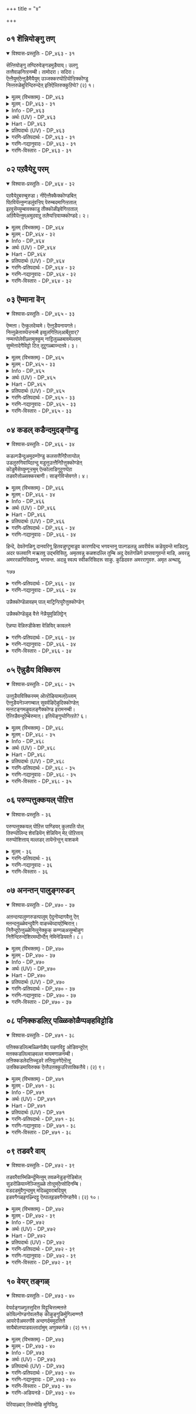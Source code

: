 +++
title = "४"

+++

## ०१  शॆन्नियोङ्गु तण्

<details open><summary>विश्वास-प्रस्तुतिः - DP_४६३ - ३१</summary>

सॆऩ्ऩियोङ्गु तण्दिरुवेङ्गडमुडैयाय्। उलगु  
तऩ्ऩैवाऴनिऩ्ऱनम्बी। तामोदरा। सदिरा।  
ऎऩ्ऩैयुम्ऎऩ्ऩुडैमैयैयुम् उञ्जक्करप्पॊऱियॊऱ्ऱिक्कॊण्डु  
निऩ्ऩरुळेबुरिन्दिरुन्देऩ् इऩिऎऩ्तिरुक्कुऱिप्पे? (२) १।
</details>

<details><summary>मूलम् (विभक्तम्) - DP_४६३</summary>

४६३ ## सॆऩ्ऩि ओङ्गु * तण् तिरुवेङ्गडम् उडैयाय्! * उलगु   
तऩ्ऩै वाऴ निऩ्ऱ नम्बी! * तामोदरा सदिरा! **   
ऎऩ्ऩैयुम् ऎऩ् उडैमैयैयुम् * उऩ् सक्करप् पॊऱि ऒऱ्ऱिक्कॊण्डु *   
निऩ् अरुळे पुरिन्दिरुन्देऩ् * इऩि ऎऩ् तिरुक्कुऱिप्पे? (१)
</details>

<details><summary>मूलम् - DP_४६३ - ३१</summary>

सॆऩ्ऩियोङ्गु तण्दिरुवेङ्गडमुडैयाय्। उलगु  
तऩ्ऩैवाऴनिऩ्ऱनम्बी। तामोदरा। सदिरा।  
ऎऩ्ऩैयुम्ऎऩ्ऩुडैमैयैयुम् उञ्जक्करप्पॊऱियॊऱ्ऱिक्कॊण्डु  
निऩ्ऩरुळेबुरिन्दिरुन्देऩ् इऩिऎऩ्तिरुक्कुऱिप्पे? (२) १।
</details>

<details><summary>Info - DP_४६३</summary>

{'uv_id': 'PAT_५_४', 'rAga': 'Shrī / श्री', 'tAla': 'Tiripuṭai / तिरिबुडै', 'bhAva': 'Self'}
</details>

<details><summary>अर्थः (UV) - DP_४६३</summary>

आगासत्तळवु उयर्न्दिरुक्कुम् सिगरत्तैयुडैय कुळिर्न्द तिरुवेङ्गड मलैयै इरुप्पिडमाग उडैयवऩे! उलगत्तवर्गळै वाऴ्विप्पदऱ्काग ऎऴुन्दरुळियिरुक्कुम् कुणबूर्त्तियुडैय ऎम्बिराऩे! तामोदरऩे! अडियार्गळिऩ् कुऱ्ऱत्तैप्पाराद ऎऩदु आत्तुमावुक्कुम् ऎऩ् उडैमैयाऩ शरीरत्तिऱ्कुम् सङ्गु - सक्करप् पॊऱियै [समाच्रयणम्] इडुवित्तुक्कॊण्डु उऩ्ऩुडैय करुणैयैये विरुम्बि वेण्डुगिऱेऩ् इप्पडियाऩबिऩ्बु उऩ् तिरुवुळ्ळक्करुत्तु ऎदुवाग इरुक्कुमो?
</details>

<details><summary>Hart - DP_४६३</summary>

You, Damodharan, the clever lord  
of the rich, lofty Thiruvenkaṭam hills,  
flourish and protect the world:  
I put the mark of your discus on myself  
and on all my possessions:  
I live because of your grace:  
What do you want me to do now?
</details>

<details><summary>प्रतिपदार्थः (UV) - DP_४६३</summary>

**ओङ्गु** = आगासत्तळवु उयर्न्दिरुक्कुम्; **सॆऩ्ऩि** = सिगरत्तैयुडैय; **तण्** = कुळिर्न्द; **तिरुवेङ्गडम्** = तिरुवेङ्गड मलैयै; **उडैयाय्!** = इरुप्पिडमाग उडैयवऩे!; **उलगु तऩ्ऩै** = उलगत्तवर्गळै; **वाऴ** = वाऴ्विप्पदऱ्काग; **निऩ्ऱ** = ऎऴुन्दरुळियिरुक्कुम्; **नम्बी!** = कुणबूर्त्तियुडैय ऎम्बिराऩे!; **तामोदरा!** = तामोदरऩे!; **सदिरा!** = अडियार्गळिऩ् कुऱ्ऱत्तैप्पाराद; **ऎऩ्ऩैयुम् ऎऩ्** = ऎऩदु आत्तुमावुक्कुम् ऎऩ्; **उडैमैयैयुम्** = उडैमैयाऩ शरीरत्तिऱ्कुम्; **उऩ् सक्कर** = सङ्गु - सक्करप्; **पॊऱि** = पॊऱियै [समाच्रयणम्]; **ऒऱ्ऱिक्कॊण्डु** = इडुवित्तुक्कॊण्डु; **निऩ्** = उऩ्ऩुडैय; **अरुळे** = करुणैयैये; **पुरिन्दिरुन्देऩ्** = विरुम्बि वेण्डुगिऱेऩ्; **इऩि** = इप्पडियाऩबिऩ्बु; **तिरुक्कुऱिप्पे?** = उऩ् तिरुवुळ्ळक्करुत्तु; **ऎऩ्** = ऎदुवाग इरुक्कुमो?
</details>

<details><summary>गरणि-प्रतिपदार्थः - DP_४६३ - ३१</summary>

शॆन्नि=शिखरवु, ओङ्गु=उन्नतवागि, तण्=तम्पागिरुव, तिरुवेङ्गडम्=पवित्रवाद वॆङ्कटाचलवन्नु, उडैयाय्=उळ्ळवने, उलहु तन्नै=लोकद जनरु, वाऴ=बाळुवन्तॆ, निन्ऱ=निन्तिरुव, नम्बी=परिपूर्णने, तामोदरा=दामोदरा, शदिरा=चॆदरिसुववने, ऎन्नैयुम्=नन्नन्नू, ऎन्=नन्न, उडैमैयुम्=स्वत्तन्नू, उन्=निन्न, चक्करम्=चक्रायुधद, पॊऱि=दिव्यकिरणगळन्ने, ऒट्रिकॊण्डु=आश्रयिसि, निन्=निन्न, अरुळे=कृपॆयन्नु, पुरिन्दिरुन्देन्=अर्थ माडिकॊण्डिद्देनॆ; इनि=इन्नु, तिरुक्कुऱिप्पे=पवित्रवाद गुरुतु\(गुरि\), ऎन्=यावुदु.
</details>

<details><summary>गरणि-गद्यानुवादः - DP_४६३ - ३१</summary>

शिखरवु उन्नतवागियू तम्पागियू इरुव पवित्रवाद वॆङ्कटाचलवन्नु उळ्ळवने, लोकद जनरु बाळुवन्तॆ इरुव परिपूर्णने, दामोदरा, चॆदरिसुववने, नन्नन्नू नन्न स्वत्तन्नू निन्न चक्रायुधद दिव्यकिरणगळन्ने आश्रयिसि निन्न कृपॆयन्नु अर्थ माडिकॊण्डिद्देनॆ. इन्नु निन्न पवित्रवाद गुरुतु\(गुरि\) यावुदु?\(१\)
</details>

<details><summary>गरणि-विस्तारः - DP_४६३ - ३१</summary>

दक्षिणभारतद पवित्रक्षेत्रगळल्लि सुप्रसिद्धवाद वॆङ्कटाचलवू ऒन्दु. सप्तगिरिगळन्नॊळगॊण्ड उन्नतवाद पर्वत अदु. वॆङ्कटाचलद मेलॆ अदर उत्तुङ्ग शिखरदल्लि नॆलसिरुववनु वॆङ्कटाचलपति. देवालयदल्लि श्रीनिवास ऎम्ब हॆसरिनिन्द स्वामियु निन्तुकॊण्डिद्दानॆ.अष्टु ऎत्तरद स्थळदल्लि निन्तु, लोकद जनरन्नॆल्ला रक्षिसुत्तानॆ, स्वामि. अवनु सकलकल्याण गुणपरिपूर्णनु. अवने हिन्दॆ श्रीकृष्णनागि अवतरिसि “दामोदर”नादवनु. भक्तर पाप दुःखगळन्नु चॆदरिसि बिडुववनु. इदरिन्द भक्तरन्नु शुद्धरन्नागिसुववनु.

भगवन्तनिगॆ पञ्च दिव्यायुधगळु. अवुगळल्लि ऒन्दॊन्दू निरन्तरवागि सेवॆ सल्लिसुवुवु. चक्रायुधद सेवॆयन्तू सुप्रसिद्ध. “पञ्चायुधगळन्नु नम्बि. अवुगळन्नु आश्रयिसि. अवुगळ आसरॆयिन्दले भगवन्तनन्नु सेरबहुदु”-ऎम्बुदु ऒन्दु नम्बिकॆ. अदरन्तॆये, आऴ्वाररु तम्म आत्मवन्नू देहवन्नू चक्रायुधद दिव्य किरणगळन्नु आश्रयिसि तन्मूलक भगवन्तन कृपॆयॆष्टु ऎन्दु

१७४

अरितिद्दरु. “आ कृपॆय गुरियेनु?” ऎन्दु भगवन्तनन्नु केळुत्तारॆ, आऴ्वाररु. भगवन्तन परमकृपॆय गुरियॊन्दे-तनगॆ शरणु बन्दवनु यारे आगिरलि अवनिगॆ मुक्ति नीडुवुदे.
</details>

## ०२  पऱवैयेऱु परम्

<details open><summary>विश्वास-प्रस्तुतिः - DP_४६४ - ३२</summary>

पऱवैयेऱुबरम्बुरुडा। नीऎऩ्ऩैक्कैक्कॊण्डबिऩ्  
पिऱवियॆऩ्ऩुम्गडलुंवऱ्ऱिप् पॆरुम्बदमागिऩ्ऱताल्  
इऱवुसॆय्युम्बावक्काडु तीक्कॊळीइवेगिऩ्ऱताल्  
अऱिवैयॆऩ्ऩुम्अमुदवाऱु तलैप्पऱ्ऱिवाय्क्कॊण्डदे। २।
</details>

<details><summary>मूलम् (विभक्तम्) - DP_४६४</summary>

४६४ पऱवै एऱु परमबुरुडा! * नी ऎऩ्ऩैक् कैक्कॊण्ड पिऩ् *   
पिऱवि ऎऩ्ऩुम् कडलुम् वऱ्ऱिप् * पॆरुम्बदम् आगिऩ्ऱदाल् **   
इऱवु सॆय्युम् पावक् काडु * तीक्कॊळीइ वेगिऩ्ऱदाल् *   
अऱिवै ऎऩ्ऩुम् अमुद आऱु * तलैप्पऱ्ऱि वाय्क्कॊण्डदे (२)
</details>

<details><summary>मूलम् - DP_४६४ - ३२</summary>

पऱवैयेऱुबरम्बुरुडा। नीऎऩ्ऩैक्कैक्कॊण्डबिऩ्  
पिऱवियॆऩ्ऩुम्गडलुंवऱ्ऱिप् पॆरुम्बदमागिऩ्ऱताल्  
इऱवुसॆय्युम्बावक्काडु तीक्कॊळीइवेगिऩ्ऱताल्  
अऱिवैयॆऩ्ऩुम्अमुदवाऱु तलैप्पऱ्ऱिवाय्क्कॊण्डदे। २।
</details>

<details><summary>Info - DP_४६४</summary>

{'uv_id': 'PAT_५_४', 'rAga': 'Shrī / श्री', 'tAla': 'Tiripuṭai / तिरिबुडै', 'bhAva': 'Self'}
</details>

<details><summary>अर्थः (UV) - DP_४६४</summary>

करुडऩ् मीदु एऱुम् पुरुषोत्तमऩे! नी ऎऩ्ऩै अङ्गीगरित्त पिऩ् संसारमागिऱ कडलुम् वऱण्डु पॆरियदॊरु पदवियाग आगिऩ्ऱदाल् इन्द आत्मावै मुडिवु मूडिक्किडन्द पाबम् ऎऩ्ऩुम् काडु नॆरुप्पुप्पऱ्ऱि वॆन्दु विट्टदु आदलाल् ञाऩमागिऱ अमिर्द नदियाऩदु पॆरुगि वायळवु वन्दु तलैक्कु मेल् पोगिऩ्ऱदे
</details>

<details><summary>Hart - DP_४६४</summary>

You are the highest god  
who rides on the eagle Garuḍa:  
After you possessed me  
the ocean of my births dried up  
and now I have reached the highest place:  
My sins have burned up as if in a forest fire  
and I have plunged into the river of nectar of knowledge:
</details>

<details><summary>प्रतिपदार्थः (UV) - DP_४६४</summary>

**पऱवै एऱु** = करुडऩ् मीदु एऱुम्; **परम्बुरुडा!** = पुरुषोत्तमऩे!; **नी ऎऩ्ऩै** = नी ऎऩ्ऩै; **कैक् कॊण्ड पिऩ्** = अङ्गीगरित्त पिऩ्; **पिऱवि ऎऩ्ऩुम्** = संसारमागिऱ; **कडलुम्** = कडलुम्; **वऱ्ऱिप् पॆरुम्** = वऱण्डु पॆरियदॊरु; **पदम्** = पदवियाग; **आगिऩ्ऱदाल्** = आगिऩ्ऱदाल्; **इऱवु** = इन्द आत्मावै मुडिवु; **सॆय्युम्** = मूडिक्किडन्द; **पावक्काडु** = पाबम् ऎऩ्ऩुम् काडु; **तीक्कॊळी इ** = नॆरुप्पुप्पऱ्ऱि; **वेगिऩ्ऱदाल्** = वॆन्दु विट्टदु आदलाल्; **अऱिवै ऎऩ्ऩुम्** = ञाऩमागिऱ; **अमुद आऱु** = अमिर्द नदियाऩदु; **वाय्** = पॆरुगि वायळवु वन्दु; **तलैप् पऱ्ऱि** = तलैक्कु मेल्; **कॊण्डदे** = पोगिऩ्ऱदे
</details>

<details><summary>गरणि-प्रतिपदार्थः - DP_४६४ - ३२</summary>

पऱवै=गरुड पक्षियन्नु, एऱु=एरुवनाद, परम् पुरुडा=परम पुरुषने, नी=नीनु, ऎन्नै=नन्नन्नु, कैक्कॊण्ड=स्वीकरिसिद, पिन्=बळिक, पिऱवि=हुट्टु, ऎन्नुम्=ऎन्नुव, कडलुम्=समुद्रवू सह, वट्रि=बत्ति, पॆरुम्=हिरिय, पदम्=पद \(माडु\) आहिन्ऱदाल्=आगिबिट्टद्दरिन्द, इऱवु=निल्लुवन्तॆ, शॆय्युम्=माडुव, पावक्काडु=पापद काडु, ती=बॆङ्कि, कॊळी=हॊत्तिसल्पट्टु, वेहिन्ऱदाल्=भस्मवागुत्तिरुवुदरिन्द\(बॆन्दुहोगुत्तिरुवुदरिन्द\), अऱिवै=ज्ञान\(अरिवु\) ऎन्नुम्=ऎम्ब, अमुदम्=अमृतद, आऱु=हॊळॆयु, तलैप्पट्रि=तलॆयन्नु हिडिदु, वाय्=बायन्नु, कॊण्डदे=आवरिसितल्ला.
</details>

<details><summary>गरणि-गद्यानुवादः - DP_४६४ - ३२</summary>

गरुडनन्नु एरुववनाद परमपुरुषने, नीनु नन्नन्नु स्वीकरिसिद बळिक, हुट्टु ऎम्ब समुद्रवू सह बत्ति, बरिय \(हिरिय\)पदवागि उळियितु. आद्दरिन्द निल्लुवन्तॆ माडुव पापद काडिगॆ बॆङ्किबिद्दु बॆन्दु होगुत्तिरुवुदरिन्द ज्ञानवॆम्ब अमृतद हॊळॆयु तलॆयन्नु हिडिदु बायन्नु आवरिसितल्ला.\(२\)
</details>

<details><summary>गरणि-विस्तारः - DP_४६४ - ३२</summary>

महाविष्णुविगॆ गरुडनु वाहन. “पुरुष” ऎन्दु करॆयल्पडुवनू अवने. अवने परमपुरुषनु.

आऴ्वाररु हेळुत्तारॆ- “ भगवन्त, नीनु नन्नन्नु कृपॆमाडि किङ्करनन्नागि स्वीकरिसिदॆ. ई निन्न अनुपम कृपॆय फलवागि ननगॆ कॆलवु सत्परिणामगळु दॊरॆतिवॆ. “हुट्टु” ऎम्ब कडलिनल्लि नानु तॊळलाडुवुदु तप्पितु. एकॆन्दरॆ, आ कडले बत्तिहोयितु. “हुट्टु” ऎम्ब क्रियॆ इल्लवायितु. अदक्कॆ बदलागि “हुट्टु” ऎम्ब पद मात्र उळिदुकॊण्डितु. ननगॆ हुट्टु ऎम्बुदु इन्नु मेलॆ इल्लवाद्दरिन्द, नानु निन्नन्नु सेरिबिडबहुदल्ला. आदरॆ, निनगू ननगू नडुवॆ बलुदॊड्ड काडु बॆळॆदित्तु. अदु नन्न जन्म जन्मान्तरगळ पापगळ काडु. निन्न कृपॆयॆम्ब

१७५

किच्चु नम्मिब्बर नडुवण आ काडन्नु सुट्टु भस्ममाडितु. इदरिन्द निन्नन्नु कुरित ज्ञान ऎम्ब अमृतद प्रवाह उक्कि हरिदु बन्दु नन्नन्नु अदरल्लि मुळूगिसिबिट्टितु. अल्लदॆ, नन्न बायिय मूलकवू नन्न ऒळगॆल्ला तुम्बिकॊण्डुबिट्टितु. नानीग शुद्धवाद अमरवाद दिव्यज्ञान स्वरूपियादॆ.”
</details>

## ०३  ऎम्माना वॆन्

<details open><summary>विश्वास-प्रस्तुतिः - DP_४६५ - ३३</summary>

ऎम्मऩा। ऎऩ्कुलदॆय्वमे। ऎऩ्ऩुडैयनायगऩे।  
निऩ्ऩुळेऩाय्प्पॆऱ्ऱनऩ्मै इव्वुलगिऩिल्आर्बॆऱुवार्?  
नम्मऩ्पोलेवीऴ्त्तमुक्कुम् नाट्टिलुळ्ळबावमॆल्लाम्  
सुम्मॆऩादेगैविट्टो टित् तूऱुगळ्बाय्न्दऩवे। ३।
</details>

<details><summary>मूलम् (विभक्तम्) - DP_४६५</summary>

४६५ ऎम्मऩा! ऎऩ् कुलदॆय्वमे! * ऎऩ्ऩुडैय नायगऩे! *   
निऩ्ऩुळेऩाय्प् पॆऱ्ऱ नऩ्मै * इव् उलगिऩिल् आर् पॆऱुवार्? **   
नम्मऩ् पोले वीऴ्त्तु अमुक्कुम् * नाट्टिल् उळ्ळ पावम् ऎल्लाम् *   
सुम्मॆऩादे कै विट्टु ओडित् * तूऱुगळ् पाय्न्दऩवे (३)
</details>

<details><summary>मूलम् - DP_४६५ - ३३</summary>

ऎम्मऩा। ऎऩ्कुलदॆय्वमे। ऎऩ्ऩुडैयनायगऩे।  
निऩ्ऩुळेऩाय्प्पॆऱ्ऱनऩ्मै इव्वुलगिऩिल्आर्बॆऱुवार्?  
नम्मऩ्पोलेवीऴ्त्तमुक्कुम् नाट्टिलुळ्ळबावमॆल्लाम्  
सुम्मॆऩादेगैविट्टो टित् तूऱुगळ्बाय्न्दऩवे। ३।
</details>

<details><summary>Info - DP_४६५</summary>

{'uv_id': 'PAT_५_४', 'rAga': 'Shrī / श्री', 'tAla': 'Tiripuṭai / तिरिबुडै', 'bhAva': 'Self'}
</details>

<details><summary>अर्थः (UV) - DP_४६५</summary>

ऎङ्गळ् मऩ्ऩऩे! ऎङ्गळ् कुलत्तुक्कु तॆय्वमे! ऎऩ्ऩुडैय नायगऩे! उऩक्कु आट्पट्टदऩाल् पॆऱ्ऱ नऩ्मैयै इन्द उलगत्तिल् वेऱु यार् ताऩ् पॆऱुवार्? पूद कणङ्गळैप् पोल् वीऴ्त्ति अमुक्कि निऱ्कुम् उलगत्तिलुळ्ळ ऎल्लारुडैय पावङ्गळुम् मूच्चुविडवुम् माट्टामल् तप्पि ओडुबवरैप्पोल ओडिप्पोय् पुदर्गळिल् ऒळिन्दु कॊण्डऩ
</details>

<details><summary>Hart - DP_४६५</summary>

You, the god of my family, my master, entered my heart:  
Who could ever get the goodness that I have received?  
All the sins of the world that made me suffer  
have run away and hidden in the bushes:
</details>

<details><summary>प्रतिपदार्थः (UV) - DP_४६५</summary>

**ऎम्मऩा!** = ऎङ्गळ् मऩ्ऩऩे!; **ऎऩ्** = ऎङ्गळ्; **कुलदॆय्वमे!** = कुलत्तुक्कु तॆय्वमे!; **ऎऩ्ऩुडैय** = ऎऩ्ऩुडैय; **नायगऩे!** = नायगऩे!; **निऩ्ऩुळेऩाय्** = उऩक्कु आट्पट्टदऩाल्; **पॆऱ्ऱ नऩ्मै** = पॆऱ्ऱ नऩ्मैयै; **इव् उलगिऩिल्** = इन्द उलगत्तिल्; **आर् पॆऱुवार्?** = वेऱु यार् ताऩ् पॆऱुवार्?; **नम्मऩ् पोले** = पूद कणङ्गळैप् पोल्; **वीऴ्त्तु** = वीऴ्त्ति; **अमुक्कुम्** = अमुक्कि निऱ्कुम्; **नाट्टिल् उळ्ळ** = उलगत्तिलुळ्ळ; **ऎल्लाम्** = ऎल्लारुडैय; **पावम्** = पावङ्गळुम्; **सुम्मॆऩादे** = मूच्चुविडवुम् माट्टामल्; **कै विट्टु** = तप्पि ओडुबवरैप्पोल; **ओडि** = ओडिप्पोय्; **तूऱुगळ्** = पुदर्गळिल्; **पाय्न्दऩवे** = ऒळिन्दु कॊण्डऩ
</details>

<details><summary>गरणि-प्रतिपदार्थः - DP_४६५ - ३३</summary>

ऎम्=नम्म, मना=ऒडॆयने, ऎन्=नन्न, कुलशॆय्वमे=कुलक्के दैववे, ऎन्नुडैय=नन्न, नायकने=नायकने, निन्नुळेन्=निन्नमनस्सिनल्लि इरुववनु, आय्=आगि, पॆट्र=हॆत्तवर, नन् मै=हितवन्नु, इ उलहिनिल्=ईलोकदल्लि, आर्=यारु, पॆऱुवार्=पडॆयुत्तारॆ? नम्मान् पोल=यमन हागॆ, वीऴ् त्तु=कॆडवि, अमुक्कूम्=अमुकिकॊण्डिरुव, नाट्टिल्=ई लोकदल्लि, उळ्ळ=इरुव, पावम्=पापगळु, ऎल्लाम्=ऎल्लवू, जुम्मॊनादु=उसिरुकट्टिकॊण्डु, कैविट्टु=कैबिट्टु, ओडि=ओडिहोगि, तूऱुहळ्=पॊदरुगळन्नु \(सुडुगाडुगळन्नु\) पाय्न्दनवे=हारिकॊण्डवल्ला.
</details>

<details><summary>गरणि-गद्यानुवादः - DP_४६५ - ३३</summary>

नम्म ऒडॆयने, नन्न कुलदैववे, नन्न नायकने, नानु निन्न मनस्सिनल्लिरुववनागि हॆत्तवर हितवन्नु\(वात्सल्यवन्नु\) ईलोकदल्लि बेरॆ यारु पडॆयुत्तारॆ? यमन हागॆ कॆडवि अमुकिकॊण्डिरुव ई लोकदल्लिरुव पापगळॆल्लवू उसिरुकट्टिकॊण्डु \(जुम् ऎन्नदॆ\) कैबिट्टु ओडिहोगि पॊदरुगळनु \(सुडुगाडुगळन्नु\)हारिकॊण्डवल्ला.\(३\)
</details>

<details><summary>गरणि-विस्तारः - DP_४६५ - ३३</summary>

भगवन्तनन्नु एनॆन्दु करॆयोण? ऒडॆय ऎन्दे? कुलदैव ऎन्दे? नायक ऎन्दे? हॆत्तवनु ऎन्दे?-भगवन्तनन्नु याव हॆसरिनिन्द कूगि करॆदरू सालदु. अवॆल्लक्किन्तलू प्रीति आदरगळिगॆ, भयभक्तिगळिगॆ पात्रनल्लवे स्वामि?

आऴ्वाररु हेळुत्तारॆ- “भगवन्त, नानु निन्न मनस्सिनल्लिरुववनु. नीनु नन्नन्नु निन्नवने ऎन्दु, तिळिदिद्दीयॆ. निन्न वात्सल्य नन्न हॆत्तवर वात्सल्यक्किन्तलू हॆच्चु. ई वात्सल्य ननगल्लदॆ बेरॆ

१७६

यारिगॆ सिक्कीतु? ई निन्न अपार वात्सल्यक्कॆ नन्न कृतज्ञतॆयन्नु याव रीति व्यक्तपडिसलि? ई लोकदल्लि नन्नन्नु कॆळक्कॆ कॆडविकॊण्डु नॆलक्कॆ अमुकि हिडिदिट्टुकॊण्डु, कडुकष्टगळन्नु कॊडुत्तिद्द पापगळॆल्लवू ऒट्टागि, नन्नन्नु बिट्टु मरुमातिल्लदॆ ओडिहोगि, नाश हॊन्दिदुवल्ला\! निन्न कारुण्य ऎष्टु हॆच्चिनदु\!
</details>

## ०४  कडल् कडैन्दमुदङ्गॊण्डु

<details open><summary>विश्वास-प्रस्तुतिः - DP_४६६ - ३४</summary>

कडल्गडैन्दुअमुदम्गॊण्डु कलसत्तैनिऱैत्ताऱ्पोल्  
उडलुरुगिवाय्दिऱन्दु मडुत्तुउऩ्ऩैनिऱैत्तुक्कॊण्डेऩ्  
कॊडुमैसॆय्युम्गूऱ्ऱमुम् ऎऩ्कोलाडिगुऱुगप्पॆऱा  
तडवरैत्तोळ्सक्करबाणी। सार्ङ्गविऱ्सेवगऩे। ४।
</details>

<details><summary>मूलम् (विभक्तम्) - DP_४६६</summary>

४६६ कडल् कडैन्दु अमुदम् कॊण्डु * कलसत्तै निऱैत्ताऱ्पोल् *   
उडल् उरुगि वाय् तिऱन्दु * मडुत्तु उऩ्ऩै निऱैत्तुक्कॊण्डेऩ् **   
कॊडुमै सॆय्युम् कूऱ्ऱमुम् * ऎऩ् कोल् आडि कुऱुगप् पॆऱा *   
तड वरैत् तोळ् सक्करबाणी! * सार्ङ्ग विल् सेवगऩे (४)
</details>

<details><summary>मूलम् - DP_४६६ - ३४</summary>

कडल्गडैन्दुअमुदम्गॊण्डु कलसत्तैनिऱैत्ताऱ्पोल्  
उडलुरुगिवाय्दिऱन्दु मडुत्तुउऩ्ऩैनिऱैत्तुक्कॊण्डेऩ्  
कॊडुमैसॆय्युम्गूऱ्ऱमुम् ऎऩ्कोलाडिगुऱुगप्पॆऱा  
तडवरैत्तोळ्सक्करबाणी। सार्ङ्गविऱ्सेवगऩे। ४।
</details>

<details><summary>Info - DP_४६६</summary>

{'uv_id': 'PAT_५_४', 'rAga': 'Shrī / श्री', 'tAla': 'Tiripuṭai / तिरिबुडै', 'bhAva': 'Self'}
</details>

<details><summary>अर्थः (UV) - DP_४६६</summary>

पॆरिय मलैबोऩ्ऱ तोळ्युडैय सक्करत्तै एन्दियवऩे! सार्ङ्गमॆऩ्ऩुम् विल् वीरऩे! पाऱ्कडलै कडैन्दु अमिर्दत्तै ऎडुत्तु कलसत्तिल् निऱैत्तदु पोल उडल् उरुगि वायाल् पाडि इरण्डु कैगळैयुम् कूप्पि उऩ्ऩै मऩदिल् तेक्किक्कॊण्डेऩ् कॊडुमैगळै सॆय्युम् यमऩुम् ऎऩदु सॆङ्गोल् सॆल्लुमिडङ्गळिल् अणुग मुडियादु
</details>

<details><summary>Hart - DP_४६६</summary>

O lord with arms as strong as mountains  
and a discus and the bow saragam in your hands,  
you are the servant of your devotees:  
Like the gods when they churned the ocean of milk  
and filled a pot with nectar,  
I opened my mouth and filled my body with you  
and my heart melted: Even cruel Yama  
will not be able to come near my feet with his club:
</details>

<details><summary>प्रतिपदार्थः (UV) - DP_४६६</summary>

**तडवरै** = पॆरिय मलैबोऩ्ऱ; **तोळ्** = तोळ्युडैय; **सक्करबाणी!** = सक्करत्तै एन्दियवऩे!; **सार्ङ्ग** = सार्ङ्गमॆऩ्ऩुम्; **विऱ् सेवगऩे!** = विल् वीरऩे!; **कडल् कडैन्दु** = पाऱ्कडलै कडैन्दु; **अमुदम् कॊण्डु** = अमिर्दत्तै ऎडुत्तु; **कलसत्तै** = कलसत्तिल्; **निऱैत्ताऱ् पोल्** = निऱैत्तदु पोल; **उडल् उरुगि** = उडल् उरुगि; **वाय् तिऱन्दु** = वायाल् पाडि; **मडुत्तु** = इरण्डु कैगळैयुम् कूप्पि; **उऩ्ऩै** = उऩ्ऩै; **निऱैत्तु कॊण्डेऩ्** = मऩदिल् तेक्किक्कॊण्डेऩ्; **कॊडुमै** = कॊडुमैगळै; **सॆय्युम्** = सॆय्युम्; **कूऱ्ऱमुम् ऎऩ्** = यमऩुम् ऎऩदु; **कोल् आडि** = सॆङ्गोल् सॆल्लुमिडङ्गळिल्; **कुऱुगप् पॆऱा** = अणुग मुडियादु
</details>

<details><summary>गरणि-प्रतिपदार्थः - DP_४६६ - ३४</summary>

कडल्=क्षीरसमुद्रवन्नु, कडैन्दु=कडॆदु, अमुदम्=अमृतवन्नु, कॊण्डु=उद्धरिसि, कलशत्तै=आ अमृत कलशवन्नु, निऱैत्ताय् प्पोल्=तुम्बिदॆयल्ला हागॆ, उडल्=\(नन्न\)देहवु, उरुहि=करगिहोगि, वाय्=बायन्नु तिऱन्दु=बिट्टु\(तॆरॆदु\), उन्नै=निन्नन्नु, मडुत्तु=बायल्लि सेरिसिकॊण्डु, निऱैत्तुक्कॊण्डेन्=तुम्बिकॊण्डॆनु, कॊडुमै=क्रौर्यवन्नु, शॆय्युम्=माडुव, कूटमुम्=यमनू, ऎन्=नन्न, कोल्=आधिपत्यवन्नु, आडि=नडसि, कुऱुहप्पॆऱा=\(अदु\) सङ्कुचिसुवन्तॆ माडिद, तडवरै=विशालवाद बॆट्टद हागॆ, तोळ्=तोळुगळवने, चक्करपाणी=चक्रायुधधारिये, शार्ङ्गम् विल्=शार्ङ्गवॆम्ब धनुस्सिन, शेवकने=वीरने\!
</details>

<details><summary>गरणि-गद्यानुवादः - DP_४६६ - ३४</summary>

क्षीरसमुद्रवन्नु कडॆदु अमृतवन्नु उद्धरिसि कळशवन्नु तुम्बिदॆयल्ला हागॆ, नन्न देहवु करगिहोगलु बायिबिट्टु निन्नन्नु ऒळक्कॆ सेरिसिकॊण्डु तुम्बिकॊण्डॆनु. क्रूरतन माडुव यमनू नन्न आधिपत्यवन्नु नडसि अदु सङ्कुचिसुवन्तॆ माडिद विशालवाद बॆट्टद हागॆ तोळुगळवने, चक्रपाणिये, शार्ङ्गवॆम्ब धनुस्सिन वीरने\! \(४\)
</details>

हिन्दॆ, देवतॆगळिगू दानवरिगू हितवन्नुण्टुमाडुव कारणदिन्द भगवन्तनु पाल्गडलन्नु अवरीर्वरू कडॆयुवन्तॆ माडिदनु. अदर फलवागि मऋतवु उद्भविसितु. अमृतवन्नु कळशदल्लि तुम्बि अदु देवतॆगळिगॆ प्राप्तवागुवन्तॆ माडि, अवरन्नु अमररन्नागिसिदवनु, भगवन्त. अदन्नु स्वल्प स्वीकरिसिदरू साकु. कुडिदवरु अमररागुवरु. अमृत अन्थाद्दु.

१७७

<details><summary>गरणि-प्रतिपदार्थः - DP_४६६ - ३४</summary>

आऴ्वाररु हेळुत्तारॆ-” भगवन्त, नीनुहाल्गडलन्नु कडॆदु अमृतवन्नु हुट्टिसि अदन्नु कलशदल्लि तुम्बिदॆयल्ला. हागॆये, नानू संसारवॆम्ब कडलन्नु मधिसिदॆ. नन्न देहवन्नु करगिसिदॆ. मत्तॊन्दु अमृतवन्नु पडॆदॆ. अदु ऎन्दॆन्दिगू तृप्तितारद अमृत. ऎष्टू सविदरू इन्नू सवियबेकु ऎन्नुवन्थाद्दु. अन्थ “आरावमदु” ऎम्बुदे भगवन्नामवॆम्ब दिव्यामृत. ई अमृतवन्नु बायन्नु चॆन्नागि तॆरॆदु अदर मूलक नन्न हॄदय कलशदल्लि तुम्बिकॊण्डॆ. ईग नन्न ऒडलू मनस्सू\(हॄदयवू\) भगवन्नामदिन्द पर्याप्तवागिदॆ. इदरिन्द यमन क्रूर दण्डनॆगळु ननगॆ इल्लवादवु. ई लोकदल्लि नन्न हुट्टु=साविन आडळितवू कॊनॆगण्डितु. निन्न सामीप्यवू, निन्न सेवॆयू दॊरॆतवु”.
</details>

<details><summary>गरणि-गद्यानुवादः - DP_४६६ - ३४</summary>

५. पॊन्नैक्कॊण्डुरैक्कल् मीदे निऱमॆऴ वुरैत्ताऱ् पोल्
</details>

उन्नैक्कॊण्डॆन्नावहम् पाल् माट्रिन्ऱियुरैत्तुक्कॊण्डेन्

उन्नैक्कॊण्डॆन्नूळ् वैत्ते नॆन्नैयुमुन्निलिट्टेन्

ऎन्नप्पा वॆन्निरुडीकेशा वॆन्नियिर् कावलने

<details><summary>गरणि-प्रतिपदार्थः - DP_४६६ - ३४</summary>

पॊन्नै=चिन्नवन्नु, कॊण्डु=तॆगॆदुकॊण्डु, उरैक्कल् मीदे=ऒरॆयकल्लिन मेलॆ, निऱम्=बण्णवन्नु, ऎऴ=परीक्षिसलु, उरैताल् पोल्=ऒरॆहच्चिद हागॆ, उन्नै=निन्नन्नु, कॊण्डु=आरिसिकॊण्डु, ऎन्=नन्न, ना=नालगॆय, अहम्=मनॆयल्लि \(ऒळगॆ\) पाल्=हालन्नु \(अमृतवन्नु\), माट्रु=बदलावणॆयॆम्बुदे, इन्ऱि=इल्लदन्तॆ, उरैत्तुक्कॊण्डेन्=स्तोत्रमाडुत्तिद्देनॆ, उन्नै=निन्नन्नु, ऎन्=नन्न, उळ्ळे=अन्तरङ्गदल्लि, कॊण्डुवैत्तेन्=सेरिसिबिट्टॆनु, ऎन्नैयुम्=नन्नन्नू, उन्निल्=निन्नॊळगॆ, इट्टेन्=इट्टॆ, ऎन् अप्पा=नन्न तन्दॆये, ऎन् इरुडीकेशा=नन्न हृषीकेशने, ऎन् उयिर् कावलने=नन्न प्राणरक्षकने.
</details>

<details><summary>गरणि-गद्यानुवादः - DP_४६६ - ३४</summary>

चिन्नवन्नु तॆगॆदुकॊण्डु ऒरॆगल्लिन मेलॆ बण्णवन्नु परीक्षिसलु ऒरॆहच्चिद हागॆ, निन्नन्नु आरिसिकॊण्डु नन्न नालगॆय ऒळगडॆ अमृतवन्नु बदलावणॆयॆम्बुदे इल्लदन्तॆ स्तोत्र माडुत्तिद्देनॆ. निन्नन्नु नन्न अन्तरङ्गदल्लि सेरिसिबिट्टॆनु. नन्नन्नू निन्नॊळगॆ सेरिसिबिट्टॆ. नन्न तन्दॆये, नन्न हृषीकॆशने, नन्न प्राणरक्षकने.\(५\)
</details>

<details><summary>गरणि-विस्तारः - DP_४६६ - ३४</summary>

आऴ्वाररु हेळुत्तारॆ-” भगवन्त, चिन्नद शुद्धतॆयन्नु परीक्षिसुवुदक्कॆ अदन्नु ऒरॆगल्लिन मेलॆ उज्जि अदर बण्णवन्नु शुद्धचिन्नद बण्णदॊन्दिगॆ होलिसुत्तारॆ. अपरञ्जि चिन्नवु परिशुद्धवाद चिन्न ऎन्दु गॊत्तिदॆ. आदरॆ, आ अपरञ्जि चिन्नक्किन्तलू श्रेष्ठवादद्दु मत्तु परिशुद्धवादद्दु ऒन्दिदॆ. अदु

१७८

निन्न पवित्र नाम. भगवन्त, नानु निन्नन्नु निन्न दिव्यनामवन्नु आरिसिकॊण्डॆ. ई नामवन्नु नन्न नालगॆयल्लि सेरिसिकॊण्डॆ. अदु अमृत समानवादद्दु. ई नामवु बहळ स्वादुवादद्दु. अदु बायिन्द हॊरगॆ बन्दु कळॆदुहोगबारदु. अदर सवियन्नु क्षणकालवू कळॆदुकॊळ्ळबारदु ऎम्ब हिरियासॆयिन्द अदन्नु नन्न नालगॆयल्लिट्टुकॊण्डु बायल्लि भद्रपडिसिकॊण्डिद्देनॆ. निन्न दिव्य नामस्मरणॆयन्नु नन्न नालगॆयिन्द अनवतरवू नडसुत्तिद्देनॆ. अल्लिगे बिडलिल्ल. अदन्नु मत्तु अदर मूलवाद निन्नन्नु नन्न अन्तरङ्गदल्लि सेरिसिकॊण्डॆ. मत्तु अल्लि भद्रपडिसिकॊण्डॆ. नन्न हॄदयान्तराळदल्लि नॆलसिरुव निन्नल्लि नन्नन्नू सेरिसिबिट्टिद्देनॆ. आद्दरिन्द, नीनु अल्लि भद्रवागिरुत्तीयॆ. निन्नॊळगॆ नन्नन्नु सेरिसिद्दरिन्द नन्नन्नू भद्रपडिसिकॊण्डिद्देनॆ. हागॆये नन्नॊळगॆ नीनु इद्दुकॊण्डु, नन्न कैबिडदन्तॆ जागरूकतॆयिन्द नोडिकॊळ्ळुत्ता उद्धरिसुत्तिद्दीयॆ. नीनु ननगॆ जन्मदात, नन्न इन्द्रियगळिगॆ ऒडॆय, नन्न प्राणरक्षक”.
</details>

## ०५  ऎन्नुडैय विक्किरम

<details open><summary>विश्वास-प्रस्तुतिः - DP_४६८ - ३५</summary>

उऩ्ऩुडैयविक्किरमम् ऒऩ्ऱॊऴियामल्ऎल्लाम्  
ऎऩ्ऩुडैयनॆञ्जगम्बाल् सुवर्वऴिऎऴुदिक्कॊण्डेऩ्  
मऩ्ऩटङ्गमऴुवलङ्गैक्कॊण्ड इरामनम्बी।  
ऎऩ्ऩिडैवन्दुऎम्बॆरुमाऩ्। इऩियॆङ्गुप्पोगिऩ्ऱते? ६।
</details>

<details><summary>मूलम् (विभक्तम्) - DP_४६८</summary>

४६८ उऩ्ऩुडैय विक्किरमम् * ऒऩ्ऱु ऒऴियामल् ऎल्लाम् *   
ऎऩ्ऩुडैय नॆञ्जगम्बाल् * सुवर्वऴि ऎऴुदिक्कॊण्डेऩ् **   
मऩ् अडङ्ग मऴु वलङ्गैक् कॊण्ड * इराम नम्बी ! *   
ऎऩ्ऩिडै वन्दु ऎम्बॆरुमाऩ् * इऩि ऎङ्गुप् पोगिऩ्ऱदे? (६) ६
</details>

<details><summary>मूलम् - DP_४६८ - ३५</summary>

उऩ्ऩुडैयविक्किरमम् ऒऩ्ऱॊऴियामल्ऎल्लाम्  
ऎऩ्ऩुडैयनॆञ्जगम्बाल् सुवर्वऴिऎऴुदिक्कॊण्डेऩ्  
मऩ्ऩटङ्गमऴुवलङ्गैक्कॊण्ड इरामनम्बी।  
ऎऩ्ऩिडैवन्दुऎम्बॆरुमाऩ्। इऩियॆङ्गुप्पोगिऩ्ऱते? ६।
</details>

<details><summary>Info - DP_४६८</summary>

{'uv_id': 'PAT_५_४', 'rAga': 'Shrī / श्री', 'tAla': 'Tiripuṭai / तिरिबुडै', 'bhAva': 'Self'}
</details>

<details><summary>अर्थः (UV) - DP_४६८</summary>

उऩ्ऩुडैय वीरच् चॆयल्गळिल् ऒऩ्ऱु विडामल् ऎल्लावऱ्ऱैयुम् ऎऩ्ऩुडैय नॆञ्जिले सुवरिल् चित्तिरम् वरैवदुबोल ऎऴुदिक्कॊण्डेऩ् तुष्टर्गळ् अऴियुम्बडि मऴु ऎऩ्ऩुम् आयुदत्तै वलक्कैयिल् एन्दियिरुक्कुम् परसुरामऩाय् अवतरित्त पिराऩे! ऎऩक्कुत् तलैवऩे! ऎऩ्ऩिडत्तिल् वन्द पिऱगु इऩि ऎङ्गे पोगप्पोगिऱाय्
</details>

<details><summary>Hart - DP_४६८</summary>

You are Rāma and the best among men:  
You carried an axe in your left hand  
when you came to the earth as Balarāma to rule the world:  
As if I were drawing on a wall,  
I drew your form in my heart perfectly  
and you came to me, O my dear one,  
Don’t go anywhere leaving me:
</details>

<details><summary>प्रतिपदार्थः (UV) - DP_४६८</summary>

**उऩ्ऩुडैय** = उऩ्ऩुडैय; **विक्किरमम्** = वीरच् चॆयल्गळिल्; **ऒऩ्ऱु ऒऴियामल्** = ऒऩ्ऱु विडामल्; **ऎल्लाम्** = ऎल्लावऱ्ऱैयुम्; **ऎऩ्ऩुडैय** = ऎऩ्ऩुडैय; **नॆञ्जगम्बाल्** = नॆञ्जिले; **सुवर्** = सुवरिल्; **वऴि** = चित्तिरम् वरैवदुबोल; **ऎऴुदिक् कॊण्डेऩ्** = ऎऴुदिक्कॊण्डेऩ्; **मऩ् अडङ्ग** = तुष्टर्गळ् अऴियुम्बडि; **मऴु** = मऴु ऎऩ्ऩुम् आयुदत्तै; **वलङ्गै** = वलक्कैयिल्; **कॊण्ड** = एन्दियिरुक्कुम्; **इराम** = परसुरामऩाय्; **नम्बी!** = अवतरित्त पिराऩे!; **ऎम्बॆरुमाऩ्!** = ऎऩक्कुत् तलैवऩे!; **ऎऩ्ऩिडै वन्दु** = ऎऩ्ऩिडत्तिल् वन्द पिऱगु; **इऩि ऎङ्गु** = इऩि ऎङ्गे; **पोगिऩ्ऱदे** = पोगप्पोगिऱाय्
</details>

<details><summary>गरणि-प्रतिपदार्थः - DP_४६८ - ३५</summary>

ऎन्नुडैय=नन्न, विक्किरमम्=विक्रमगळु, ऒन्ऱु=ऒन्दादरू, ऒऴियामल्=बिडद हागॆ, ऎल्लाम्=ऎल्लवन्नू, ऎन्नुडैय=नन्न, नॆञ्जकम्=मनस्सॆम्ब, पाल्=हालिनन्तॆ शुद्धवाद, शुवर्=गोडॆय, वऴि=मूलक, ऎऴुदिक्कॊण्डेन्=बरॆदिट्टुकॊण्डॆनु, मन्=क्षत्रियरु\(राजरु\), अडङ्ग=अडगिहोगुवन्तॆ, मऴु=गण्डुकॊडलियन्नु\(परशुवन्नु\) वलम्=बलगैयल्लि, कॊण्ड=धरिसिद, इरामन्=रामनाद, नम्बी=पवित्रने, ऎन्निडैय्=नन्न बळिगॆ, वन्दु=बन्दु, पॆरुमान्=भगवन्तने, इनि=इन्नु, पोहिन्ऱदे=होगुवुदे आदरू, ऎङ्गु=ऎल्लिगे?
</details>

<details><summary>गरणि-गद्यानुवादः - DP_४६८ - ३५</summary>

नन्न विक्रमगळन्नु ऒन्दादरू बिडद हागॆ ऎल्लवन्नू नन्न मनस्सॆम्ब हालिनन्तॆ शुद्धवाद\(बिळिय\) गोडॆय मेलॆ बरॆदिट्टुकॊण्डॆनु. क्षत्रियरु \(राजरु\) अडगिहोगुवन्तॆ गण्डुगॊडलियन्नु बलगैयल्लि धरिसिद रामावतारद पवित्रने नन्न बळिगॆ बन्दु, भगवन्तने इन्नु होगुवुदे आदरू ऎल्लिगे?\(६\)
</details>

<details><summary>गरणि-विस्तारः - DP_४६८ - ३५</summary>

आऴ्वाररु हेळुत्तारॆ-” भगवन्त, नन्न मनस्सु हालिनन्तॆ शुद्धवागित्तु. शुद्धवाद बिळिय गोडॆयन्तॆ कळङ्कविल्लदॆ इत्तु. अदर मेलॆ निन्न पवित्रवाद नामगळन्नू निन्न विक्रमगळन्नू बरॆदु इट्टुकॊळ्ळलिल्ल. अदक्कॆ बदलागि नन्न विक्रमगळन्नॆल्ला ऒन्दन्नू बिडदन्तॆ

१७९

ऎल्लवन्नू बरॆदु इट्टुकॊण्डॆ. नन्न अहङ्कार ऎन्थाद्दु कण्डॆया? नन्न अज्ञान ऎष्टु अगाधवागि बॆळॆदिदॆ कण्डॆया? भगवन्त, नीनु हिन्दॆ, अहङ्कारदिन्द मत्तराद दर्पिष्टराद क्षत्रियरन्नॆल्ला निर्मूल माडिबिडुत्तेनॆन्दु फण तॊट्टॆ. निन्न आयुधवाद गन्दुगॊडलियन्नु बलगैयल्लि हिडिदु हदिनॆण्टु सल भूप्रदक्षिणॆ माडि, क्षत्रिय कुलक्के यमस्वरूफनादॆयल्लवे? आ परशुधारि रामनागि अवतरिसि बन्द परिपूर्णने, निन्न गण्डुगॊडलि नन्नन्नु मुसुकिद्द अहङ्कारवन्नु छेदिसितु. नन्न अन्तरङ्गवन्नु परिशुद्धगॊळिसिदॆ. नीनु अल्लि प्रवेशिसि कृपॆ तोरिद्दीयॆ. नन्नन्नु बिट्टु अगलबेड. इल्लिन्द नीनु होगुवुदादरू ऎल्लिगॆ? होगलेबेड.
</details>

## ०६  परुप्पत्तुक्कयल् पॊऱित्त

<details open><summary>विश्वास-प्रस्तुतिः - ३६</summary>

परुप्पत्तुक्कयल् पॊऱित्त पाण्डियर् कुलपति पोल्  
तिरुप्पॊलिन्द शेवडियॆन् शॆन्नियिन् मेऱ् पॊऱित्ताय्  
मरुप्पॊशित्ताय् मल्लडर् तायॆन्ऱॆन्ऱुन् वाशकमे
</details>

<details><summary>मूलम् - ३६</summary>

परुप्पत्तुक्कयल् पॊऱित्त पाण्डियर् कुलपति पोल्  
तिरुप्पॊलिन्द शेवडियॆन् शॆन्नियिन् मेऱ् पॊऱित्ताय्  
मरुप्पॊशित्ताय् मल्लडर् तायॆन्ऱॆन्ऱुन् वाशकमे
</details>

<details><summary>गरणि-प्रतिपदार्थः - ३६</summary>

परुप्पत्तु=पर्वतद मेलॆ, कयल्=मीनन्नु, पॊऱित्त=नाटिद, पण्डियर् कुलपति=पाण्ड्यर राजन, पोल्=हागॆ, तिरु=सॊबगन्नु, पॊलिन्द=प्रसरिसुव, शे=कॆन्दावरॆय, अडि=पादगळन्नु, ऎन्=नन्न, शॆन्नियिन् मेल्=तलॆय \(नॆत्तिय\)मेलॆ, पॊऱित्ताय्=नाटिदॆ, ऎन्ऱु=ऎन्दू, मरुप्पु=आनॆय दन्तगळन्नु, ऒशित्ताय्=मुरिदिट्टॆ, ऎन्ऱु=ऎन्दू, मल्=मल्लरन्नु, अडर् त्ताय्=अडगिसिदॆ, ऎन्ऱु=ऎन्दू, उन्=निन्न, वाचकमे=दिव्य नामगळे, उरु=मिगिलागि, पॊलिन्द=\(उच्चरिसि\)प्रसरिसुत्तिरुव, नाविनेनै=नालगॆयवनन्नु, उनक्कू=निनगॆ, उरित्तु=सेरिदवनन्नागि, आक्किनैये=माडिकॊण्डॆयल्ला.
</details>

<details><summary>गरणि-गद्यानुवादः - ३६</summary>

पर्वतद मेलॆ मीनन्नु नाटिद पाण्ड्यराजन हागॆ, सॊबगन्नु प्रसरिसुव कॆन्दावरॆउअ पादगळन्नु नन्न नॆत्तिय मेलॆ नाटिदॆ ऎन्दू, आनॆय दन्तगळन्नु मुरिदिट्टॆ ऎन्दू, मल्लरन्नु अडगिसिदॆ ऎन्दू निन्न दिव्य नामगळन्ने मिगिलागि प्रसरिसुत्तिरुव नालगॆयवनन्नु निन्नवनन्ने आगि माडिकॊण्डॆयल्ला.\(७\)
</details>

<details><summary>गरणि-विस्तारः - ३६</summary>

पाण्ड्यर राजनाद मलयध्वजनु तन्न देशद जनद ऎन्दरॆ तन्न प्रजॆगळ हितक्कागिये दुडिद. अवन राज्यदल्लि दट्टवाद काडुगळु आवरिसिद्दवु. अवुगळ मूलक जन हादु होगलु जनरिगॆ भयपडुत्तिद्दरु. राजनु इदन्नु अरितुकॊण्डु आ कग्गाडन्नॆल्ला कडिसिहाकिद. जनरिगॆ अड्डि आतङ्कगळिल्लदन्तॆ

१८०

माडिद. तन्न कीर्तियु नाडिनल्लि ऎल्लॆल्लियू दूरदूरदवरॆगॆ बॆळगलि ऎम्ब हॆब्बयकॆयिन्द मलयपर्वतद उत्तुङ्ग शिखरद मेलॆ तन्न ध्वजवाद मीनिन लाञ्छनवुळ्ळ ध्वजवन्नु नॆडिसिद्दनु. आद्दरिन्दले अवनिगॆ आ हॆसरु “मलयध्वज”ऎन्दु.

अदे रीतियल्लि भगवन्तनू आऴ्वारर विषयदल्लि नडॆदुकॊण्डद्दु. आऴ्वाररु तम्म जन्म जन्मान्तरगळल्लि माडि कूडिट्टिद्द महापापगळ कग्गाडन्नु भगवन्तनु निर्मूलगॊळिसिदनु. तन्न कॆन्दावरॆय पादगळन्नु आऴ्वारर नॆत्तियमेकॆ इरिसि तन्न परमकारुण्यद कुरुहन्नु अल्लि नॆट्टु निल्लिसिदनु.

भगवन्तन दिव्याद्भुत लीलॆगळन्नु वर्णिसुव अवन नामगळन्नु ऎडॆबिडदॆ आऴ्वाररु तम्म नालगॆयल्लि उच्चरिसुत्ता इरुववरु. इदक्कॆ प्रतिफलवो ऎम्बन्तॆ भगवन्तनु अवरन्नु तम्मवनन्नागि माडिकॊण्डनु. भगवन्तन कृपॆयॆष्टिरबेकु\!
</details>

## ०७  अनन्तन् पालुङ्गरुडन्

<details open><summary>विश्वास-प्रस्तुतिः - DP_४७० - ३७</summary>

अऩन्दऩ्पालुम्गरुडऩ्पालुम् ऐदुनॊय्दागवैत्तु ऎऩ्  
मऩन्दऩुळ्ळेवन्दुवैगि वाऴच्चॆय्दाय्ऎम्बिराऩ्।  
निऩैन्दुऎऩ्ऩुळ्ळेनिऩ्ऱुनॆक्कुक् कण्गळ्असुम्बॊऴुग  
निऩैन्दिरुन्देशिरमम्दीर्न्देऩ् नेमिनॆडियवऩे। ८।
</details>

<details><summary>मूलम् (विभक्तम्) - DP_४७०</summary>

४७० अऩन्दऩ्बालुम् करुडऩ्बालुम् * ऐदु नॊय्दाग वैत्तु * ऎऩ्   
मऩन्दऩुळ्ळे वन्दु वैगि * वाऴच् चॆय्दाय् ऎम्बिराऩ्! **   
निऩैन्दु ऎऩ्ऩुळ्ळे निऩ्ऱु नॆक्कुक् * कण्गळ् असुम्बु ऒऴुग *   
निऩैन्दिरुन्दे सिरमम् तीर्न्देऩ् * नेमि नॆडियवऩे (८)
</details>

<details><summary>मूलम् - DP_४७० - ३७</summary>

अऩन्दऩ्पालुम्गरुडऩ्पालुम् ऐदुनॊय्दागवैत्तु ऎऩ्  
मऩन्दऩुळ्ळेवन्दुवैगि वाऴच्चॆय्दाय्ऎम्बिराऩ्।  
निऩैन्दुऎऩ्ऩुळ्ळेनिऩ्ऱुनॆक्कुक् कण्गळ्असुम्बॊऴुग  
निऩैन्दिरुन्देशिरमम्दीर्न्देऩ् नेमिनॆडियवऩे। ८।
</details>

<details><summary>Info - DP_४७०</summary>

{'uv_id': 'PAT_५_४', 'rAga': 'Shrī / श्री', 'tAla': 'Tiripuṭai / तिरिबुडै', 'bhAva': 'Self'}
</details>

<details><summary>अर्थः (UV) - DP_४७०</summary>

सक्करत्तैयुडैय नॆडिय पिराऩे! आदिशेषऩिडत्तिलुम् पॆरिय तिरुवडियिऩिडत्तिलुम् अऩ्बै मिगवुम् अऱ्पमाग वैत्तु ऎऩ् मऩत्तिऩुळ्ळे वन्दु पॊरुन्दि ऎऩ्ऩै वाऴ्वित्तरुळिऩाय् ऎम्बिराऩे! इप्पडिप्पट्ट उऩऩै वणङ्गि तुदित्तुक्कॊण्डु ऎऩ्ऩुळ्ळे नॆञ्जु सिदिलमाग कण्गळिऩिऩ्ऱुम् नीर् पॆरुग निऩैत्तुक् कॊण्डे इळैप्पाऱप्पॆऱ्ऱेऩ्
</details>

<details><summary>Hart - DP_४७०</summary>

You, a tall one with a discus,  
you came into my heart  
along with Adishesha and Garuḍāzhvar,  
stayed there and made me alive:  
My heart melts when I think how you stay there,  
tears fill my eyes and flow down  
and I need only think of you for my sorrows to disappear:
</details>

<details><summary>प्रतिपदार्थः (UV) - DP_४७०</summary>

**नेमि** = सक्करत्तैयुडैय; **नॆडियवऩे!** = नॆडिय पिराऩे!; **अऩन्दऩ् पालुम्** = आदिशेषऩिडत्तिलुम्; **करुडऩ् पालुम्** = पॆरिय तिरुवडियिऩिडत्तिलुम्; **ऐदु नॊय्दाग** = अऩ्बै मिगवुम् अऱ्पमाग; **वैत्तु** = वैत्तु; **ऎऩ् मऩन्दऩुळ्ळे** = ऎऩ् मऩत्तिऩुळ्ळे; **वन्दु वैगि** = वन्दु पॊरुन्दि; **वाऴच् चॆय्दाय्** = ऎऩ्ऩै वाऴ्वित्तरुळिऩाय्; **ऎम्बिराऩ्!** = ऎम्बिराऩे! इप्पडिप्पट्ट उऩऩै; **निऩैन्दु** = वणङ्गि; **निऩ्ऱु** = तुदित्तुक्कॊण्डु; **ऎऩ् उळ्ळे** = ऎऩ्ऩुळ्ळे; **नॆक्कु** = नॆञ्जु सिदिलमाग; **कण्गळ्** = कण्गळिऩिऩ्ऱुम्; **असुम्बु ऒऴुग** = नीर् पॆरुग; **निऩैन्दु इरुन्दे** = निऩैत्तुक् कॊण्डे; **सिरमम् तीर्न्देऩ्** = इळैप्पाऱप्पॆऱ्ऱेऩ्
</details>

<details><summary>गरणि-प्रतिपदार्थः - DP_४७० - ३७</summary>

नेमि=चक्रायुधवन्नु धरिसिद,. नॆडियवने=सर्वाधिकने, ऎम् बिरान्=नन्न स्वामिये, अनन्तन्=अनन्तन, पालुम्=भागवन्नू, गरुडन् पालुम्=गरुडन भागवन्नू, ऐदु नॊय्दाह =अत्यल्पवागि, वैत्तु=भाविसि, ऎन् मनम् तन्=नन्न मनस्सिन, उळ्ळे=अन्तरङ्गदल्लि, वन्दुवैहि=बन्दुनिन्तु, वाऴ=बाळुवन्तॆ, शॆय्दाय्=कृपॆ माडिदॆयल्ला, ऎन्=नन्न, उळ्ळे=अन्तरङ्गदल्लि, निनैन्दु=नॆनॆदु, निन्ऱु=निन्तु, नॆक्कू=मनस्सु शिथिलगॊण्डु, कण् हळ्=कण्णुगळल्लि, अशुम्बु=कण्णीरु, ऒऴुह=हरियुत्तिरलु, निनैन्दु=नॆनॆयुत्ता, इरुन्दे=इरुत्तले, शिरमम्=आयासवन्नु, तीर्न्देन्=कळॆदॆनु.
</details>

<details><summary>गरणि-गद्यानुवादः - DP_४७० - ३७</summary>

चक्रायुधवन्नु धरिसिद सर्वाधिकने, नन्न स्वामिये, अनन्तन भागवन्नू 
</details>

<details><summary>गरणि-विस्तारः - DP_४७० - ३७</summary>

१८१

गरुडन भागवन्नू अत्यल्पवॆन्दु भाविसि नन्न मनस्सिन अन्तरङ्गदल्लि बन्दुनिन्तु नन्नन्नु बाळुवन्तॆ कृपॆमाडिदॆयल्ला. नन्न अन्तरङ्गदल्लि नॆनॆदु निन्तु मनस्सु शिथिलगॊण्डु कण्णुगळल्लि नीरु हरियुत्तिरलु निन्नन्नुनॆनॆयुत्तले आयासवन्नु कळॆदॆनु.\(८\)

आऴ्वाररु हेळुत्तारॆ-” भगवन्त, नन्न विषयदल्लि निन्न कृपॆ ऎष्टु अपार\! निनगॆ नित्यसेवॆ माडुववरु, बहळ आप्त किङ्कररु इब्बरु- अनन्तनू गरुडनू. अवर सेवॆयन्नु नीनुननगागि तृणीकरिसिदॆयल्ला\! अवरन्नु बिट्टुनन्न मनस्सिन अन्तरङ्गदल्लि बन्दु नॆलॆसिदॆयल्ला\! इदरिन्द ननगॆ चैतन्यवुण्टायितु. नानु बाळुवन्तायितु.

इदक्कॆ मुञ्चितवागि, निन्नन्नु नन्न मनस्सिनल्लि नॆनॆनॆनॆदु मनस्सु शिथिलगॊण्डित्तु. कण्णुगळल्लि नीरु प्रवाहदन्तॆ हरियुत्तित्तु. आयासवन्तु हेळतीरदष्टु आगित्तु. आदरॆ, नीनु अल्लि प्रसन्ननाद कूडले नन्न आयास हागॆये मायवायितु”.
</details>

## ०८  पनिक्कडलिऱ् पळ्ळिकोळैप्पऴहविट्टोडि

<details open><summary>विश्वास-प्रस्तुतिः - DP_४७१ - ३८</summary>

पऩिक्कडलिल्बळ्ळिगोळैप् पऴगविट्टु ओडिवन्दुऎऩ्  
मऩक्कडलिल्वाऴवल्ल मायमणाळनम्बी।  
तऩिक्कडलेदऩिच्चुडरे तऩियुलगेऎऩ्ऱॆऩ्ऱु  
उऩक्किडमायिरुक्क ऎऩ्ऩैउऩक्कुउरित्ताक्किऩैये। (२) ९।
</details>

<details><summary>मूलम् (विभक्तम्) - DP_४७१</summary>

४७१ पऩिक् कडलिल् पळ्ळि कोळैप् * पऴगविट्टु * ओडिवन्दु ऎऩ्   
मऩक् कडलिल् वाऴ वल्ल * माय मणाळ नम्बी ! **   
तऩिक् कडले तऩिच् चुडरे! * तऩि उलगे ऎऩ्ऱु ऎऩ्ऱु *   
उऩक्कु इडमाय् इरुक्क * ऎऩ्ऩै उऩक्कु उरित्तु आक्किऩैये (९)
</details>

<details><summary>मूलम् - DP_४७१ - ३८</summary>

पऩिक्कडलिल्बळ्ळिगोळैप् पऴगविट्टु ओडिवन्दुऎऩ्  
मऩक्कडलिल्वाऴवल्ल मायमणाळनम्बी।  
तऩिक्कडलेदऩिच्चुडरे तऩियुलगेऎऩ्ऱॆऩ्ऱु  
उऩक्किडमायिरुक्क ऎऩ्ऩैउऩक्कुउरित्ताक्किऩैये। (२) ९।
</details>

<details><summary>Info - DP_४७१</summary>

{'uv_id': 'PAT_५_४', 'rAga': 'Shrī / श्री', 'tAla': 'Tiripuṭai / तिरिबुडै', 'bhAva': 'Self'}
</details>

<details><summary>अर्थः (UV) - DP_४७१</summary>

कुळिर्न्द तिरुप्पाऱ्कडलिल् सयऩिप्पदै मऱन्दुविट्टु ओडि वन्दु ऎऩ्ऩुडैय इरुदयमागिऱ कडलिल् वाऴ वल्ल वासुदेवऩे! तिरुमगळिऩ् नायगऩे! ऒप्पऱ्ऱ तिरुप्पाऱ्कडले! ऒप्पऱ्ऱ सूर्यमण्डलमे! ऒप्पऱ्ऱ परमबदमे! ऎऩ्ऱु ऎऩ्ऱु सॊल्लुवदॆल्लाम् उऩक्कु इरुप्पिडमाय् इरुक्क ऎऩ्ऩै उऩक्कु सॊन्दमाग आक्किक् कॊण्डाये! ऎऩ्ऱु ईडुबडुगिऱार्
</details>

<details><summary>Hart - DP_४७१</summary>

You left your snake bed on the cool ocean,  
came running to me,  
and now you stay in the ocean of my heart:  
You who are my magical and beloved god,  
the Māyan, the best of all  
the beloved of Nappinnai,  
a matchless ocean and a precious light  
are the unique world:  
You made my heart your abode and you own me:
</details>

<details><summary>प्रतिपदार्थः (UV) - DP_४७१</summary>

**पऩिक् कडलिल्** = कुळिर्न्द तिरुप्पाऱ्कडलिल्; **पळ्ळिगोळै** = सयऩिप्पदै; **पऴग विट्टु** = मऱन्दुविट्टु; **ओडि वन्दु** = ओडि वन्दु; **ऎऩ् मऩ** = ऎऩ्ऩुडैय इरुदयमागिऱ; **कडलिल्** = कडलिल्; **वाऴ वल्ल** = वाऴ वल्ल वासुदेवऩे!; **मणाळ नम्बी!** = तिरुमगळिऩ् नायगऩे!; **तऩिक् कडले!** = ऒप्पऱ्ऱ तिरुप्पाऱ्कडले!; **तऩिच् चुडरे!** = ऒप्पऱ्ऱ सूर्यमण्डलमे!; **तऩि उलगे!** = ऒप्पऱ्ऱ परमबदमे!; **ऎऩ्ऱु ऎऩ्ऱु** = ऎऩ्ऱु ऎऩ्ऱु सॊल्लुवदॆल्लाम्; **उऩक्किडमाय्** = उऩक्कु इरुप्पिडमाय्; **इरुक्क ऎऩ्ऩै** = इरुक्क ऎऩ्ऩै; **उऩक्कु उरित्तु** = उऩक्कु सॊन्दमाग; **आक्किऩैये** = आक्किक् कॊण्डाये! ऎऩ्ऱु ईडुबडुगिऱार्
</details>

<details><summary>गरणि-प्रतिपदार्थः - DP_४७१ - ३८</summary>

पनि=तम्पाद, कडलिल्=कडलिनल्लि, पळ्ळिकोळै=पवडिसिरुवुदन्नु, पऴहविट्टु=मरॆतुबिट्टु, ओडिवन्दू=ओडिबन्दु, ऎन्=नन्न, मनक्कडलिल्=मनस्सॆम्ब कडलिनल्लि, वाऴवल्ल=जीविसबल्ल, मायम्=आश्चर्याद्भुत शक्तियुळ्ळवनू, मणाळ=पतियू, आद, नम्बी=गुणपरिपूर्णने, तनिक्कडले=अनुपमवाद कडले, ऎन्ऱु=ऎन्दू, तनि शुडर्=अद्वितीयवाद तेजस्सु\(ज्योति\), ऎन्ऱु=ऎन्दू, तनियुलहे=असदृशवाद लोकवे, ऎन्ऱु=ऎन्दू, उनक्कू=निनगॆ, इडम्=स्थानवु, आय्=आगि, इरुक्क=इरलागि, ऎन्नै=नन्नन्नु, उनक्कू=निनगॆ, उरित्तु=उत्कृष्टवादद्दॆन्दु आक्किनैये=माडिकॊण्डॆयल्ला.
</details>

<details><summary>गरणि-गद्यानुवादः - DP_४७१ - ३८</summary>

तम्पाद कडलिनल्लि पवडिसिरुवुदन्नु मरॆतुबिट्टु, ओडिबन्दु नन्न मनस्सॆम्ब कडलिनल्लि जीविसबल्ल आश्चर्याद्भुत शक्तियुळ्ळवनू, पतियू आद गुणपरिपूर्णने, अनुपमवाद कडले ऎन्दू, अद्वितीयवाद ज्योतिये ऎन्दू असदृशवाद लोकवे ऎन्दु निनगॆ वासस्थानवागि इरुवाग, नन्नन्नु निनगॆ वासक्कॆ तक्कवनॆन्दु माडिकॊण्डॆयल्ला\!\(९\)
</details>

<details><summary>गरणि-विस्तारः - DP_४७१ - ३८</summary>

१८२

आऴ्वाररु हेळुत्तारॆ-” भगवन्त, क्षीरसागरवॆम्ब तम्पाद कडलिनल्लि आदिशेषन मेलॆ योगनिद्रॆयल्लि मलगिरुववनु नीनु. निन्न नित्यवासस्थळवॆनिसिद अदन्नुमरॆतु, नन्न बळिगॆ ओडिबन्दॆया स्वामि. इल्लि नन्न मनस्सॆम्ब कडलल्लि वासमाडुत्तिद्दीयल्ला, निन्न आश्चर्याद्भुत शक्तियन्नु एनॆन्नोण. लक्ष्मीपतिये, सकल सद्गुण परिपूर्णने, निनगॆ वासक्कॆन्दु अनुपमवाद ऒन्दु कडले, क्षीरसागरवे इरुवाग अद्वितीयवाद ऒन्दु ज्योतिस्थानवाद सूर्यमण्डलवे इरुवाग, असदृशवाद श्रीवैकुण्ठवे ऒन्दु लोकविरुवाग, अल्लिय सौख्यवन्नू सौलभ्यवन्नू ऎल्लवनू मरॆतुबिट्टु अत्यल्पवाद नन्नन्नु निन्न वासक्कॆ योग्यनॆन्दु आरिसिकॊण्डॆयल्ला. भगवन्त निन्न सौशील्य ऎन्थाद्दु\! नन्न कृतज्ञतॆय कुरुहागि निन्न पादक्कॆ अड्डबिद्दॆ”.
</details>

## ०९  तडवरै वाय्

<details open><summary>विश्वास-प्रस्तुतिः - DP_४७२ - ३९</summary>

तडवरैवाय्मिळिर्न्दुमिऩ्ऩुम् तवळनॆडुङ्गॊडिबोल्  
सुडरॊळियाय्नॆञ्जिऩुळ्ळे तोऩ्ऱुम्ऎऩ्सोदिनम्बि।  
वडदडमुंवैगुन्दमुम् मदिळ्दुवराबदियुम्  
इडवगैगळ्इगऴ्न्दिट्टु ऎऩ्पाल्इडवगैगॊण्डऩैये। (२) १०।
</details>

<details><summary>मूलम् (विभक्तम्) - DP_४७२</summary>

४७२ तड वरैवाय् मिळिर्न्दु मिऩ्ऩुम् * तवळ नॆडुङ्गॊडि पोल् *   
सुडर् ऒळियाय् नॆञ्जिऩ् उळ्ळे * तोऩ्ऱुम् ऎऩ् सोदि नम्बी ! **   
वड तडमुम् वैगुन्दमुम् * मदिल् तुवराबदियुम् *   
इड वगैगळ् इगऴ्न्दिट्टु * ऎऩ्बाल् इडवगै कॊण्डऩैये (१०)
</details>

<details><summary>मूलम् - DP_४७२ - ३९</summary>

तडवरैवाय्मिळिर्न्दुमिऩ्ऩुम् तवळनॆडुङ्गॊडिबोल्  
सुडरॊळियाय्नॆञ्जिऩुळ्ळे तोऩ्ऱुम्ऎऩ्सोदिनम्बि।  
वडदडमुंवैगुन्दमुम् मदिळ्दुवराबदियुम्  
इडवगैगळ्इगऴ्न्दिट्टु ऎऩ्पाल्इडवगैगॊण्डऩैये। (२) १०।
</details>

<details><summary>Info - DP_४७२</summary>

{'uv_id': 'PAT_५_४', 'rAga': 'Shrī / श्री', 'tAla': 'Tiripuṭai / तिरिबुडै', 'bhAva': 'Self'}
</details>

<details><summary>अर्थः (UV) - DP_४७२</summary>

पॆरिय पर्वदत्तिल् जॊलित्तु ऒळिरुम् वॆळुत्त पॆरियदॊरु कॊडिबोल सुडर् ऒळियाग ऎऩ् मऩदिऱ्कुळ्ळे तोऩ्ऱुम् ऎऩ् जोदियाऩबिराऩे! वडदिसैयिलुळ्ळ तिरुप्पाऱ्कडलुम् वैगुन्दमुम् मदिल्गळैयुडैय तुवारगैयुम् आगिय इडङ्गळै यॆल्लाम् विट्टु ऎऩ् पक्कलिल् इडम् कॊण्डाये! ऎऩ्ऱु ईडुबडुगिऱार्
</details>

<details><summary>Hart - DP_४७२</summary>

O, dear one, you, a light,  
stay in my heart like a shining lamp  
and are like a tall bright coral vine that grows on a large hill:  
You did not want to stay in the northern ocean, in Vaikuṇṭam,  
in Dwarapuri surrounded by walls, or in other places:  
You left them all and came into my heart:
</details>

<details><summary>प्रतिपदार्थः (UV) - DP_४७२</summary>

**तडवरै वाय्** = पॆरिय पर्वदत्तिल्; **मिळिर्न्दु मिऩ्ऩुम्** = जॊलित्तु ऒळिरुम्; **तवळ नॆडुम्** = वॆळुत्त पॆरियदॊरु; **कॊडिबोल्** = कॊडिबोल; **सुडर् ऒळियाय्** = सुडर् ऒळियाग; **नॆञ्जिऩ् उळ्ळे** = ऎऩ् मऩदिऱ्कुळ्ळे; **तोऩ्ऱुम् ऎऩ्** = तोऩ्ऱुम् ऎऩ्; **सोदि नम्बि!** = जोदियाऩबिराऩे!; **वड तडमुम्** = वडदिसैयिलुळ्ळ तिरुप्पाऱ्कडलुम्; **वैगुन्दमुम्** = वैगुन्दमुम्; **मदिळ्** = मदिल्गळैयुडैय; **तुवराबदियुम्** = तुवारगैयुम्; **इड वगैगळ्** = आगिय इडङ्गळै यॆल्लाम्; **इगऴ्न्दिट्टु ऎऩ्बाल्** = विट्टु ऎऩ् पक्कलिल्; **इड वगै कॊण्डऩैये** = इडम् कॊण्डाये! ऎऩ्ऱु ईडुबडुगिऱार्
</details>

<details><summary>गरणि-प्रतिपदार्थः - DP_४७२ - ३९</summary>

तडवरैवाय्=बहुदॊड्ड बॆट्टदल्लि, मिळिर्न्दु=प्रकाशिसि, मिन्नुम्=हॊळॆयुव, धवळम्=शुद्धवाद, बिळिय बण्णद, नॆडु=दॊड्ड, कॊडि=ध्वजद, पोल्=हागॆ, शुडर्=ज्योतिय, ऒळि=तेजस्सु, आय्=आगि, ऎन्=नन्न, नॆञ्जिन्=मनस्सिन, उळ्ळे=ऒळगडॆ, तोन्ऱुम्=तोरुव, शोदि=ज्योतिस्वरूपियाद, नम्बी=परिपूर्णने, वडतडमुम्=उत्तरदिक्किनल्लिरुव क्षीरसागरवू, वैहुन्दमुम्=श्रीवैकुण्ठवू, मदिळ्=कोटॆगळन्नुळ्ळ, तुवरावतियुम्=द्वारकॆयन्नू, इडवहैहळ्=इतर ऎल्ला स्थळगळन्नू, इहळ् त्तिट्टु=निर्लक्षिसि, ऎन् पाल्=नन्नल्लि, इडवहै=वासमाडलु, कॊण्डनैये=आरिसिकॊण्डॆयल्ला.
</details>

<details><summary>गरणि-गद्यानुवादः - DP_४७२ - ३९</summary>

बलुदॊड्ड बॆट्टदल्लि प्रकाशिसि हॊळॆयुव शुद्धबिळिय बण्णद दॊड्ड ध्वजद हागॆ ज्योतिय तेजस्सागि नन्न मनस्सिन अन्तरङ्गदल्लि तोरुव ज्योतिस्वरूपनाद परिपूर्णने, क्षीरसागरवन्नू श्रीवैकुण्ठवन्नू कोटॆगळुळ्ळ द्वारकॆयन्नू इतर ऎल्ला स्थळगळन्नू निर्लक्षिसि नन्नल्लि वासमाडलु आरिसिकॊण्डॆयल्ला.\(१०\)
</details>

<details><summary>गरणि-विस्तारः - DP_४७२ - ३९</summary>

१८३

आऴ्वाररु हेळुत्तारॆ-” भगवन्त, बहळ ऎत्तरवाद बॆट्टद मेलॆ अदर तुदियल्लि ऎत्तरवागि दॊड्डदॊन्दु, धवळ ध्वजवन्नु नॆट्टरॆ, अदु ऎल्लर कण्णिगू काणिसुव हागॆ पळपळ हॊळॆयुत्तिरुवुदल्लवे? नीनु नित्यवास माडुत्ता पळगिद्द क्षीरसागरवन्नू श्रीवैकुण्ठवन्नु सुभद्रवाद द्वारकॆयन्नू, मत्तु इतर पवित्रक्षेत्रगळन्नू निर्लक्षिसिदॆ. अल्पनाद नन्न मनस्सिन अन्तरङ्गदल्लि ज्योतिस्वरूपनागि बॆळगुत्तिद्दीयॆ. निन्न वात्सल्य नन्न मेलॆ ऎष्टु ऎन्नलि?
</details>

## १०  वेयर् तङ्गळ्

<details open><summary>विश्वास-प्रस्तुतिः - DP_४७३ - ४०</summary>

वेयर्दङ्गळ्गुलत्तुदित्त विट्टुचित्तऩ्मऩत्ते  
कोयिल्गॊण्डगोवलऩैक् कॊऴुङ्गुळिर्मुगिल्वण्णऩै  
आयरेऱ्ऱैअमरर्गोवै अन्दणर्दममुदत्तिऩै  
सायैबोलप्पाडवल्लार्दामुम् अणुक्कर्गळे। (२) ११।
</details>

<details><summary>मूलम् (विभक्तम्) - DP_४७३</summary>

४७३ ## वेयर् तङ्गळ् कुलत्तु उदित्त * विट्टुचित्तऩ् मऩत्ते *   
कोयिल्गॊण्ड कोवलऩैक् * कॊऴुङ्गुळिर् मुगिल्वण्णऩै **   
आयर् एऱ्ऱै अमरर् कोवै * अन्दणर् तम् अमुदत्तिऩै *   
सायै पोलप् पाड वल्लार् * तामुम् अणुक्कर्गळे (११)
</details>

<details><summary>मूलम् - DP_४७३ - ४०</summary>

वेयर्दङ्गळ्गुलत्तुदित्त विट्टुचित्तऩ्मऩत्ते  
कोयिल्गॊण्डगोवलऩैक् कॊऴुङ्गुळिर्मुगिल्वण्णऩै  
आयरेऱ्ऱैअमरर्गोवै अन्दणर्दममुदत्तिऩै  
सायैबोलप्पाडवल्लार्दामुम् अणुक्कर्गळे। (२) ११।
</details>

<details><summary>Info - DP_४७३</summary>

{'uv_id': 'PAT_५_४', 'rAga': 'Shrī / श्री', 'tAla': 'Tiripuṭai / तिरिबुडै', 'bhAva': 'Self'}
</details>

<details><summary>अर्थः (UV) - DP_४७३</summary>

वेदियर्गळुडैय कुलत्तिल् तोऩ्ऱिय पॆरियाऴ्वारुडैय मऩदिल् कोयिल् कॊण्डुळ्ळ कोबालऩै वळप्पमिक्क कुळिर्न्द मेगम् पोऩ्ऱ निऱमुडैयवऩै आयर्गळुक्कुत् तलैवऩै नित्यसूरिगळुक्कु स्वामियै मुऩिवर्गळुक्कु अमुदम् पोऩ्ऱ पॆरुमाऩै पाडवल्लवर्गळ् पॆरुमाऩुक्कु निऴल्बोल सदा अणुगि इरुप्पर्
</details>

<details><summary>प्रतिपदार्थः (UV) - DP_४७३</summary>

**वेयर् तङ्गळ्** = वेदियर्गळुडैय; **कुलत्तु उदित्त** = कुलत्तिल् तोऩ्ऱिय; **विट्टुचित्तऩ्** = पॆरियाऴ्वारुडैय; **मऩत्ते** = मऩदिल्; **कोयिल् कॊण्ड** = कोयिल् कॊण्डुळ्ळ; **कोवलऩै** = कोबालऩै; **कॊऴुङ्गुळिर्** = वळप्पमिक्क कुळिर्न्द; **मुगिल्** = मेगम् पोऩ्ऱ; **वण्णऩै** = निऱमुडैयवऩै; **आयर् एऱ्ऱै** = आयर्गळुक्कुत् तलैवऩै; **अमरर्** = नित्यसूरिगळुक्कु; **कोवै** = स्वामियै; **अन्दणर् तम्** = मुऩिवर्गळुक्कु; **अमुदत्तिऩै** = अमुदम् पोऩ्ऱ पॆरुमाऩै; **पाड वल्लार् तामुम्** = पाडवल्लवर्गळ्; **सायै पोल** = पॆरुमाऩुक्कु निऴल्बोल; **अणुक्कर्गळे** = सदा अणुगि इरुप्पर्
</details>

<details><summary>गरणि-प्रतिपदार्थः - DP_४७३ - ४०</summary>

वेयर् तङ्गळ्=वेदपण्डितर, कुलत्तु=वंशदल्लि, उदित्त=उदयिसिद, विट्टुचित्तन्=विष्णुचित्तन, मनत्ते=मनस्सने, कोयिल् कॊण्ड=देवालयवन्नागि आरिसिकॊण्ड, कोवलनै=गोवळनन्नु, कॊऴु=समृद्धियन्नू, कुळिर्= तम्पन्नू हॊन्दिरुव, मुहिल्=कार्मुगिलिन, वण्णनै=बण्णदवनन्नु, आयर्=गोवळर, एट्रै=वृषभनन्नु, अमरर्=अमरर, कोवै=अधिपतियन्नु, अन्दणर् तम्=महर्षिगळ, अमुदत्तिनै=अमृतनन्नु, पाडवल्लार्=हाडबल्लवरु, शायैपोल=नॆरळिन हागॆ, तामुम्=तावू सह, अणुक्कर् हळे=आत्मीयरे\(आगुत्तारॆ\).
</details>

<details><summary>गरणि-गद्यानुवादः - DP_४७३ - ४०</summary>

वेदपण्डितर वंशदल्लि उदयिसिद विष्णुचित्तन मनस्सन्ने देवालयवन्नागि अरिसिकॊण्ड गोवळनन्नु, समृद्धियन्नू तम्पन्नू हॊन्दिरुव कार्मुगिलिन बण्णदवनन्नु, गोवळर वृषभनन्नू, अमरर अधिपतियन्नु महर्षिगळ अमृतवादवनन्नु हाडबल्लवरु, नॆरळिन हागॆ तावू \(भगवन्तन\) आत्मीयरे आगुत्तारॆ.\(११\)
</details>

<details><summary>गरणि-विस्तारः - DP_४७३ - ४०</summary>

विष्णुचित्तरु वेयर् वंशदल्लि हुट्टिदवरु. वंशपारम्पर्यवागि आ वंशवेडपण्डितरन्नु उण्टुमाडिद प्रख्यातवंश अदु. परम्परागतवागि आ संस्कार विष्णुचित्तरल्लियू बन्दित्तु. अवरु वेदवन्नु गुरुमुखवागि कलितवरल्ल. इष्टागि अवरु राजावल्लभदेवन आस्थानदल्लि परतत्त्व निर्णयवन्नु माडिदाग, अवरु वेदगळिन्द पुष्कळवागि आधारगळन्नु उद्धरिसि जयगळिसिदरु मत्तु

१८४

अदक्कागि कट्टिट्टिद्द विद्याशुल्कवन्नु गॆद्दरु.

श्रीविल्लिपुत्तूरिन देवालयदल्लि स्वामि वटपत्रशायिय सेवॆयन्नु ऒम्मनदिन्द नडसुत्ता, भगवन्तन दिव्यनामगळन्नु ऎडॆबिडदॆ अनुसन्धान माडुत्ता, विष्णुचित्तरु काल कळॆदरु. इदरिन्द अवर मनस्सु कळङ्करहितवायितु. पवित्र देवालयवे आयितु. भगवन्तनु अवर पापरहितवाद मनस्सन्नु मॆच्चिकॊण्डु अल्लिबन्दु नॆलसिदनु. तम्म मनस्सिन अन्तरङ्गदल्लि नॆलसिद भगवन्तनु अति विलक्षणवाद तेजःपूर्णवाद ज्योतिस्वरूपनॆन्दू क्षीरसागरदल्लि पवडिसिरुव श्रीमन्नारायणने ऎन्दू अवरु कण्डुकॊण्डिद्दरु.

विष्णुचित्तरिगॆ श्रीकृष्णावतारियाद भगवन्तनल्लि अमित विश्वास. गॊल्लर वंशदल्लि हुट्टि बॆळॆदरू अवनु धर्मसंस्थापनॆ माडुवुदक्कागि हुट्टिद “गोपालने”ऎन्दु अवर नम्बिकॆ. अवनु गोवळर “वृषभ”नु. अवरिगॆ बन्द ऎल्ल ऎडरुगळल्लू रक्षकनागि निन्तु, ऎदुराळिगळल्लि नाशमाडि, अवर ऒडॆयने आगिद्दनु. अवनु “कार्मुगिलिन बण्णदवनु”. समृद्धवागि मळॆनीरन्नु तुम्बिकॊण्डु लोकद पशुपक्षि प्राणिगळिगॆ तम्पन्नु उण्टुमाडुव हागॆये कार्मुगिलिन विशिष्टवाद कान्तियिन्द शोभिसुव भगवन्त तन्न आश्रितरन्नु अभयशान्तिगळिन्द रक्षिसि कापाडुत्तानॆ. भूलोकवासिगळिगॆ मात्रवे अल्लदॆ महर्षिगळिगू देवलोकदवरिगू अवनु अमृतसमाननु.

आऴ्वाररु हेळुत्तारॆ-” भगवन्तन विषयवन्नु कुरितु तावु विवरिसिद पाशुरगळन्नु हाडबल्लवरु भगवन्तनिगॆ आत्मीयरे आगुत्तारॆ. अदक्कॆ तक्क ऒन्दु उपमानवन्नु इल्लि तॊडिसिद्दारॆ. वस्तुविद्दल्लि अदर नॆरळु इरुत्तदॆ. वस्तुविगॆ अदु अण्टिकॊण्डिरुत्तदॆ. वस्तुवन्नु बिट्टुहोगुव सम्भववे अदक्कॆ बरुवुदिल्ल. हागॆये भगवन्तनन्नु भक्तनु निकटवागि अण्टिकॊण्डिरुत्तानॆ. भगवन्तनन्नु ऎडॆबिडदॆ अवनॊडनॆ इरुत्तानॆ. भगवन्तनु अविनाशि. आद्दरिन्द, अवनन्नु आश्रयिसिरुव भक्तनू नित्यने आगुत्तानॆ.

भगवन्तनन्नु भक्तियिन्द अनन्यवागि आश्रयिसिद फलवागि, मनुष्यनु जन्मजन्मान्तरगळ पापगळॆल्लवन्नू कळॆदु, परिशुद्धनागि, हुट्टु-साविन रोगवन्नु गॆद्दु, भगवन्तनन्नु सेरि, अवनल्लि ऒन्दागलु साध्यवागुत्तदॆ ऎम्बुदे विष्णुचित्तर तिरुमॊऴिगॆ फलश्रुति.
</details>

<details><summary>गरणि-अडियनडे - DP_४७३ - ४०</summary>

शॆन्नि, पऱहै, ऎम्माना, कडल्, पॊन्, उन्, परुप्प, अनन्तन्, पनि, तडवरै, वेयर्, \(मार्हऴि\)
</details>

पॆरियाऴ्वार् तिरुमॊऴि मुगियितु.